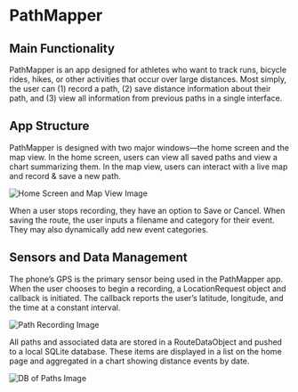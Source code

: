 # PathMapper

## Main Functionality
PathMapper is an app designed for athletes who want to track runs, bicycle rides, hikes, or other activities that occur over large distances.
Most simply, the user can (1) record a path, (2) save distance information about their path, and (3) view all information from previous paths in a single interface.

## App Structure
PathMapper is designed with two major windows—the home screen and the map view. In the home screen, users can view all saved paths and view a chart summarizing them. In the map view, users can interact with a live map and record & save a new path.

![Home Screen and Map View Image](https://github.com/annaptasznik/PathMapper/tree/master/project_images/home_and_main.png)

When a user stops recording, they have an option to Save or Cancel. When saving the route, the user inputs a filename and category for their event. They may also dynamically add new event categories.


## Sensors and Data Management
The phone’s GPS is the primary sensor being used in the PathMapper app. When the user chooses to begin a recording, a LocationRequest object and callback is initiated. The callback reports the user’s latitude, longitude, and the time at a constant interval.

![Path Recording Image](https://github.com/annaptasznik/PathMapper/tree/master/project_images/path_progress.png)

All paths and associated data are stored in a RouteDataObject and pushed to a local SQLite database. These items are displayed in a list on the home page and aggregated in a chart showing distance events by date.

![DB of Paths Image](https://github.com/annaptasznik/PathMapper/tree/master/project_images/path_db.png)